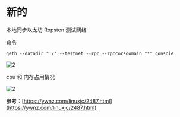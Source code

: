 # 新的

本地同步以太坊 Ropsten 测试网络

命令

```shell
geth --datadir "./" --testnet --rpc --rpccorsdomain "*" console
```

![2](http://ww1.sinaimg.cn/large/006alGmrgy1g0saiqvuxvj313j0ljqb0.jpg)

cpu 和 内存占用情况

![2](http://ww1.sinaimg.cn/large/006alGmrgy1g0sajmsk7nj30lj094my5.jpg)

**参考**：[https://ywnz.com/linuxjc/2487.html](https://ywnz.com/linuxjc/2487.html)